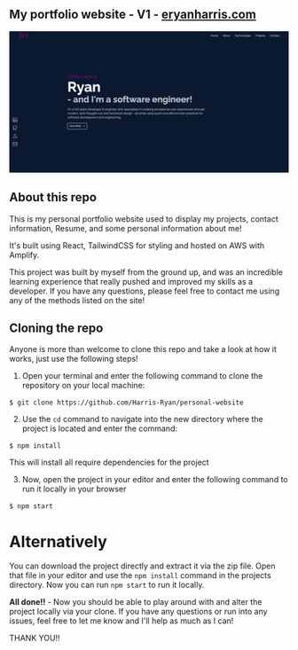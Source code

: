 ## My portfolio website - V1 - [eryanharris.com](https://eryanharris.com)

![Website homepage](https://github.com/Harris-Ryan/personal-website/blob/main/src/assets/portfolio-website.png?raw=true)

## About this repo

This is my personal portfolio website used to display my projects, contact information, Resume, and some personal information about me!

It's built using React, TailwindCSS for styling and hosted on AWS with Amplify.

This project was built by myself from the ground up, and was an incredible learning experience that really pushed and improved my skills as a developer. If you have any questions, please feel free to contact me using any of the methods listed on the site!

## Cloning the repo

Anyone is more than welcome to clone this repo and take a look at how it works, just use the following steps!

1. Open your terminal and enter the following command to clone the repository on your local machine:

```console
$ git clone https://github.com/Harris-Ryan/personal-website
```

2. Use the `cd` command to navigate into the new directory where the project is located and enter the command:

```console
$ npm install
```

This will install all require dependencies for the project

3. Now, open the project in your editor and enter the following command to run it locally in your browser

```console
$ npm start
```

# Alternatively

You can download the project directly and extract it via the zip file. Open that file in your editor and use the `npm install` command in the projects directory. Now you can run `npm start` to run it locally.

**All done!!** - Now you should be able to play around with and alter the project locally via your clone. If you have any questions or run into any issues, feel free to let me know and I'll help as much as I can!

THANK YOU!!
